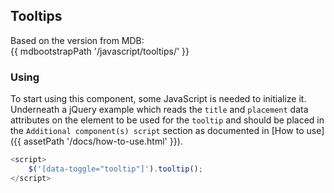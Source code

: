 ## Tooltips

Based on the version from MDB:<br>
{{ mdbootstrapPath '/javascript/tooltips/' }}

### Using

To start using this component, some JavaScript is needed to initialize it.<br>
Underneath a jQuery example which reads the `title` and `placement` data attributes on the element to be used for the `tooltip` and should be placed in the `Additional component(s) script` section as documented in [How to use]({{ assetPath '/docs/how-to-use.html' }}).

```javascript
<script>
    $('[data-toggle="tooltip"]').tooltip();
</script>
```
